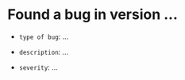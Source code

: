 <!-- Please complete the missing ... parts. -->

# Found a bug in version ...

- `type of bug`: ...
<!-- The type of the bug you found. -->


- `description`: ...
<!-- A highly detailed description of the bug. -->


- `severity`: ...
<!-- Is this a game breaking bug or a edge case? -->
